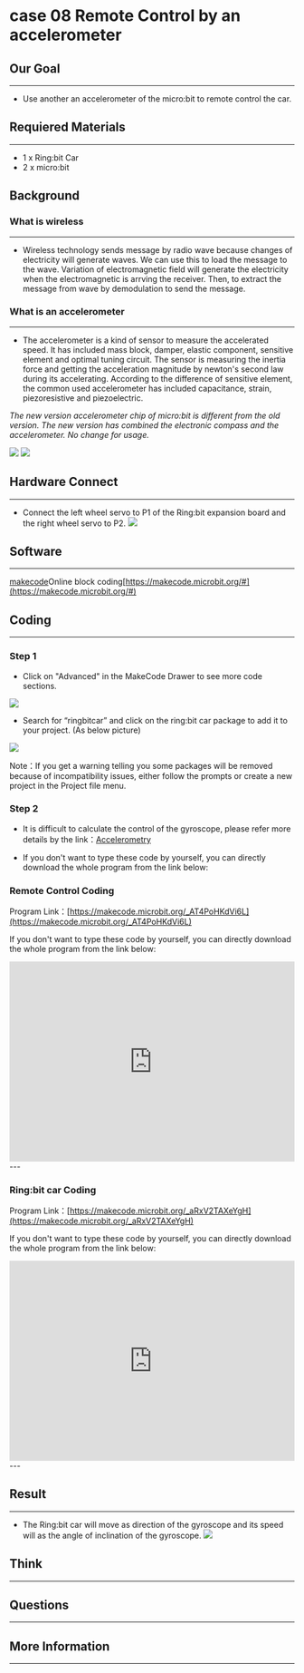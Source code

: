# case 08 Remote Control by an accelerometer

## Our Goal
---
- Use another an accelerometer of the micro:bit to remote control the car.

## Requiered Materials
---
- 1 x Ring:bit Car
- 2 x micro:bit

## Background ##
### What is wireless ###
---
- Wireless technology sends message by radio wave because changes of electricity will generate waves. We can use this to load the message to the wave. Variation of electromagnetic field will generate the electricity when the electromagnetic is arrving the receiver. Then, to extract the message from wave by demodulation to send the message.

### What is an accelerometer ###
---
- The accelerometer is a kind of sensor to measure the accelerated speed. It has included mass block, damper, elastic component, sensitive element and optimal tuning circuit. The sensor is measuring the inertia force and getting the acceleration magnitude by newton's second law  during its accelerating. According to the difference of sensitive element, the common used accelerometer has included capacitance, strain, piezoresistive and piezoelectric.

 *The new version accelerometer chip of micro:bit is different from the old version. The new version has combined the electronic compass and the accelerometer. No change for usage.*

 ![](./images/2n6TbVZ.png)  ![](./images/F0frwo6.jpg)

## Hardware Connect
---
- Connect the left wheel servo to P1 of the Ring:bit expansion board and the right wheel servo to P2.
![](./images/MT6Y00d.png)

## Software
---
[makecode](https://makecode.microbit.org/#)Online block coding[https://makecode.microbit.org/#](https://makecode.microbit.org/#)

## Coding
---
### Step 1
- Click on "Advanced" in the MakeCode Drawer to see more code sections.

![](./images/2qCyzQ7.png)

- Search for “ringbitcar” and click on the ring:bit car package to add it to your project. (As below picture)

![](./images/1Wq2Mov.jpg)

Note：If you get a warning telling you some packages will be removed because of incompatibility issues, either follow the prompts or create a new project in the Project file menu.

### Step 2 ###

- It is difficult to calculate the control of the gyroscope, please refer more details by the link：[Accelerometry](ring_bit_car_v2_accelerometer_arithmetic.md)

- If you don't want to type these code by yourself, you can directly download the whole program from the link below:

### Remote Control Coding
Program Link：[https://makecode.microbit.org/_AT4PoHKdVi6L](https://makecode.microbit.org/_AT4PoHKdVi6L)

If you don't want to type these code by yourself, you can directly download the whole program from the link below:

<div style="position:relative;height:0;padding-bottom:70%;overflow:hidden;"><iframe style="position:absolute;top:0;left:0;width:100%;height:100%;" src="https://makecode.microbit.org/#pub:_AT4PoHKdVi6L" frameborder="0" sandbox="allow-popups allow-forms allow-scripts allow-same-origin"></iframe></div>  
---

### Ring:bit car Coding ###
Program Link：[https://makecode.microbit.org/_aRxV2TAXeYgH](https://makecode.microbit.org/_aRxV2TAXeYgH)

If you don't want to type these code by yourself, you can directly download the whole program from the link below:

<div style="position:relative;height:0;padding-bottom:70%;overflow:hidden;"><iframe style="position:absolute;top:0;left:0;width:100%;height:100%;" src="https://makecode.microbit.org/#pub:_aRxV2TAXeYgH" frameborder="0" sandbox="allow-popups allow-forms allow-scripts allow-same-origin"></iframe></div>  
---


## Result
---
- The Ring:bit car will move as direction of the gyroscope and its speed will as the angle of inclination of the gyroscope.
![](./images/5fPKpKC.gif)

## Think
---


## Questions
---


## More Information 
---

